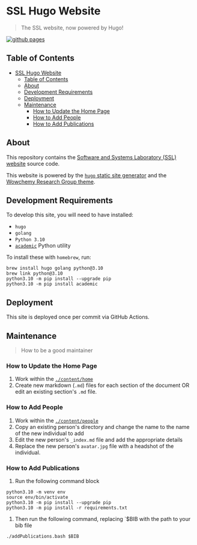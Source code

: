 # SSL Hugo Website

> The SSL website, now powered by Hugo!

[![github pages](https://github.com/LoyolaChicagoCS/ssl-hugo/actions/workflows/deploy.yml/badge.svg)](https://github.com/LoyolaChicagoCS/ssl-hugo/actions/workflows/deploy.yml)

## Table of Contents

- [SSL Hugo Website](#ssl-hugo-website)
  - [Table of Contents](#table-of-contents)
  - [About](#about)
  - [Development Requirements](#development-requirements)
  - [Deployment](#deployment)
  - [Maintenance](#maintenance)
    - [How to Update the Home Page](#how-to-update-the-home-page)
    - [How to Add People](#how-to-add-people)
    - [How to Add Publications](#how-to-add-publications)

## About

This repository contains the [Software and Systems Laboratory (SSL) website](https://ssl.cs.luc.edu)
source code.

This website is powered by the [`hugo` static site generator](https://gohugo.io) and the [Wowchemy Research Group theme](https://github.com/wowchemy/starter-hugo-research-group).

## Development Requirements

To develop this site, you will need to have installed:

- `hugo`
- `golang`
- `Python 3.10`
- [`academic`](https://pypi.org/project/academic/) Python utility

To install these with `homebrew`, run:

```shell
brew install hugo golang python@3.10
brew link python@3.10
python3.10 -m pip install --upgrade pip
python3.10 -m pip install academic
```

## Deployment

This site is deployed once per commit via GitHub Actions.

## Maintenance

> How to be a good maintainer

### How to Update the Home Page

1. Work within the [`./content/home`](content/home/)
2. Create new markdown (`.md`) files for each section of the document OR edit an existing section's `.md` file.

### How to Add People

1. Work within the [`./content/people`](content/people)
2. Copy an existing person's directory and change the name to the name of the new individual to add
3. Edit the new person's `_index.md` file and add the appropriate details
4. Replace the new person's `avatar.jpg` file with a headshot of the individual.

### How to Add Publications

1. Run the following command block

```shell
python3.10 -m venv env
source env/bin/activate
python3.10 -m pip install --upgrade pip
python3.10 -m pip install -r requirements.txt
```

1. Then run the following command, replacing `$BIB with the path to your bib file

```shell
./addPublications.bash $BIB
```
